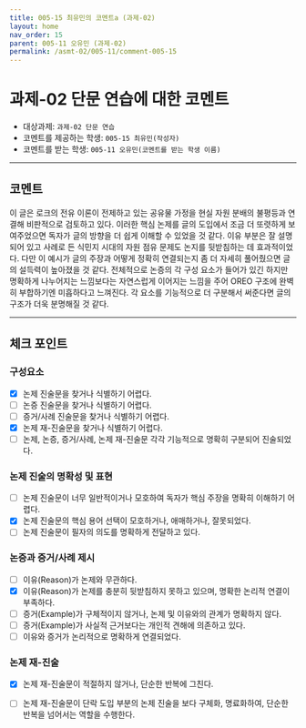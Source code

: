 ```yaml
---
title: 005-15 최유민의 코멘트a (과제-02) 
layout: home
nav_order: 15
parent: 005-11 오유민 (과제-02)
permalink: /asmt-02/005-11/comment-005-15
---
```


# 과제-02 단문 연습에 대한 코멘트

- 대상과제: `과제-02 단문 연습`
- 코멘트를 제공하는 학생: `005-15 최유민(작성자)` 
- 코멘트를 받는 학생: `005-11 오유민(코멘트를 받는 학생 이름)` 

---

## 코멘트

이 글은 로크의 전유 이론이 전제하고 있는 공유물 가정을 현실 자원 분배의 불평등과 연결해 비판적으로 검토하고 있다. 이러한 핵심 논제를 글의 도입에서 조금 더 또렷하게 보여주었으면 독자가 글의 방향을 더 쉽게 이해할 수 있었을 것 같다. 이유 부분은 잘 설명되어 있고 사례로 든 식민지 시대의 자원 점유 문제도 논지를 뒷받침하는 데 효과적이었다. 다만 이 예시가 글의 주장과 어떻게 정확히 연결되는지 좀 더 자세히 풀어줬으면 글의 설득력이 높아졌을 것 같다. 전체적으로 논증의 각 구성 요소가 들어가 있긴 하지만 명확하게 나누어지는 느낌보다는 자연스럽게 이어지는 느낌을 주어 OREO 구조에 완벽히 부합하기엔 미흡하다고 느껴진다. 각 요소를 기능적으로 더 구분해서 써준다면 글의 구조가 더욱 분명해질 것 같다.  

---

## 체크 포인트

### **구성요소**
- [x] 논제 진술문을 찾거나 식별하기 어렵다.
- [ ] 논증 진술문을 찾거나 식별하기 어렵다.
- [ ] 증거/사례 진술문을 찾거나 식별하기 어렵다.
- [x] 논제 재-진술문을 찾거나 식별하기 어렵다.
- [ ] 논제, 논증, 증거/사례, 논제 재-진술문 각각 기능적으로 명확히 구분되어 진술되었다.

### **논제 진술의 명확성 및 표현**  
- [ ] 논제 진술문이 너무 일반적이거나 모호하여 독자가 핵심 주장을 명확히 이해하기 어렵다.  
- [x] 논제 진술문의 핵심 용어 선택이 모호하거나, 애매하거나, 잘못되었다.  
- [ ] 논제 진술문이 필자의 의도를 명확하게 전달하고 있다.  

### **논증과 증거/사례 제시**  
- [ ] 이유(Reason)가 논제와 무관하다.
- [x] 이유(Reason)가 논제를 충분히 뒷받침하지 못하고 있으며, 명확한 논리적 연결이 부족하다.  
- [ ] 증거(Example)가 구체적이지 않거나, 논제 및 이유와의 관계가 명확하지 않다. 
- [ ] 증거(Example)가 사실적 근거보다는 개인적 견해에 의존하고 있다.  
- [ ] 이유와 증거가 논리적으로 명확하게 연결되었다.  

### **논제 재-진술**  
- [x] 논제 재-진술문이 적절하지 않거나, 단순한 반복에 그친다.   
- [ ] 논제 재-진술문이 단락 도입 부분의 논제 진술을 보다 구체화, 명료화하여, 단순한 반복을 넘어서는 역할을 수행한다.  

